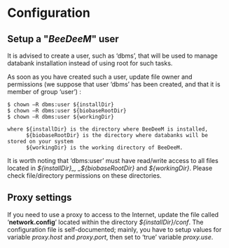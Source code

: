 # Configuration

## Setup a "_BeeDeeM_" user

It is advised to create a user, such as ‘dbms’, that will be used to manage databank installation instead of using root for such tasks.

As soon as you have created such a user, update file owner and permissions \(we suppose that user ‘dbms’ has been created, and that it is member of group ‘user’\) :

```text
$ chown –R dbms:user ${installDir}
$ chown –R dbms:user ${biobaseRootDir}
$ chown –R dbms:user ${workingDir}

where ${installDir} is the directory where BeeDeeM is installed, 
      ${biobaseRootDir} is the directory where databanks will be stored on your system 
      ${workingDir} is the working directory of BeeDeeM.
```

It is worth noting that ‘dbms:user’ must have read/write access to all files located in _${installDir}_, _${biobaseRootDir}_ and _${workingDir}_. Please check file/directory permissions on these directories.

## Proxy settings

If you need to use a proxy to access to the Internet, update the file called ‘**network.config**’ located within the directory _${installDir}/conf_. The configuration file is self-documented; mainly, you have to setup values for variable _proxy.host_ and _proxy.port_, then set to ‘true’ variable _proxy.use_.

